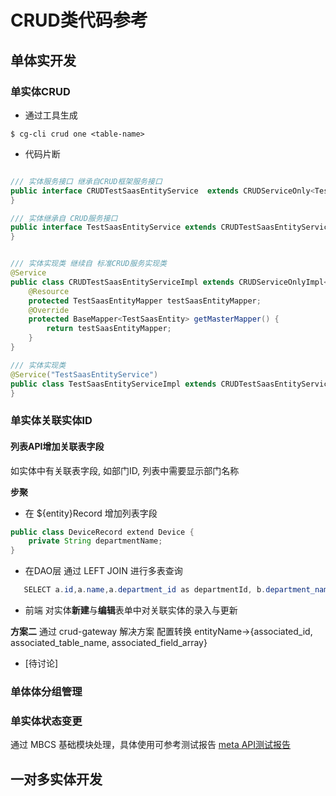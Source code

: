 # CRUD类代码参考

## 单体实开发

### 单实体CRUD 
- 通过工具生成
```shell
$ cg-cli crud one <table-name>
```

- 代码片断
```java

/// 实体服务接口 继承自CRUD框架服务接口
public interface CRUDTestSaasEntityService  extends CRUDServiceOnly<TestSaasEntity> {
}

/// 实体继承自 CRUD服务接口
public interface TestSaasEntityService extends CRUDTestSaasEntityService {
}
```
```java

/// 实体实现类 继续自 标准CRUD服务实现类
@Service
public class CRUDTestSaasEntityServiceImpl extends CRUDServiceOnlyImpl<TestSaasEntity> implements CRUDTestSaasEntityService {
    @Resource
    protected TestSaasEntityMapper testSaasEntityMapper;
    @Override
    protected BaseMapper<TestSaasEntity> getMasterMapper() {
        return testSaasEntityMapper;
    }
}

/// 实体实现类
@Service("TestSaasEntityService")
public class TestSaasEntityServiceImpl extends CRUDTestSaasEntityServiceImpl implements TestSaasEntityService {
}
```

### 单实体关联实体ID

####  列表API增加关联表字段
如实体中有关联表字段, 如部门ID, 列表中需要显示部门名称

**步聚**
  - 在 ${entity}Record 增加列表字段
  ```java 
  public class DeviceRecord extend Device {
      private String departmentName;
  }
  ```
  - 在DAO层 通过 LEFT JOIN 进行多表查询
 ```java 
    SELECT a.id,a.name,a.department_id as departmentId, b.department_name as departmentName from t_device as e LEFT JOIN t_department as b ON a.department_id=b.id WHERE 1=1 
 ``` 
  
  - 前端 对实体**新建**与**编辑**表单中对关联实体的录入与更新
   

**方案二**
通过 crud-gateway 解决方案 配置转换 entityName->{associated_id,  associated_table_name, associated_field_array}
- [待讨论]


### 单体体分组管理


### 单实体状态变更

通过 MBCS 基础模块处理，具体使用可参考测试报告 [meta API测试报告](https://github.com/zelejs/saas-test-cases/tree/master/meta)




## 一对多实体开发


